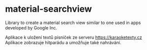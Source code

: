 # material-searchview
Library to create a material search view similar to one used in apps developed by Google Inc. 

Aplikace k uložení textů písniček ze serveru https://karaoketexty.cz Aplikace zobrazuje hitparádu a umožňuje také nahrávání.

